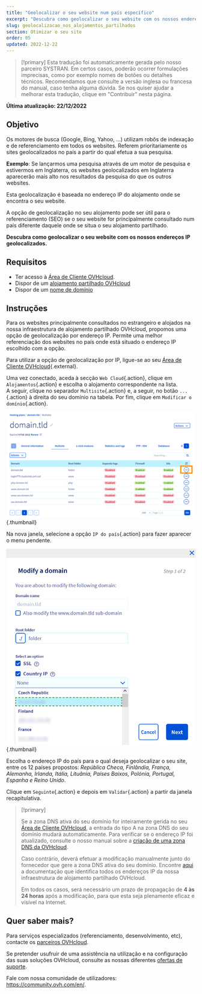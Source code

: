 ```yaml
---
title: "Geolocalizar o seu website num país específico"
excerpt: "Descubra como geolocalizar o seu website com os nossos endereços IP geolocalizados"
slug: geolocalizacao_nos_alojamentos_partilhados
section: Otimizar o seu site
order: 05
updated: 2022-12-22
---
```


> [!primary]
> Esta tradução foi automaticamente gerada pelo nosso parceiro SYSTRAN. Em certos casos, poderão ocorrer formulações imprecisas, como por exemplo nomes de botões ou detalhes técnicos. Recomendamos que consulte a versão inglesa ou francesa do manual, caso tenha alguma dúvida. Se nos quiser ajudar a melhorar esta tradução, clique em "Contribuir" nesta página.
>

**Última atualização: 22/12/2022**
  
## Objetivo

Os motores de busca (Google, Bing, Yahoo, ...) utilizam robôs de indexação e de referenciamento em todos os websites. Referem prioritariamente os sites geolocalizados no país a partir do qual efetua a sua pesquisa.

**Exemplo**: Se lançarmos uma pesquisa através de um motor de pesquisa e estivermos em Inglaterra, os websites geolocalizados em Inglaterra aparecerão mais alto nos resultados da pesquisa do que os outros websites.

Esta geolocalização é baseada no endereço IP do alojamento onde se encontra o seu website.

A opção de geolocalização no seu alojamento pode ser útil para o referenciamento (SEO) se o seu website for principalmente consultado num país diferente daquele onde se situa o seu alojamento partilhado.

**Descubra como geolocalizar o seu website com os nossos endereços IP geolocalizados.**

## Requisitos

- Ter acesso à [Área de Cliente OVHcloud](https://www.ovh.com/auth/?action=gotomanager&from=https://www.ovh.pt/&ovhSubsidiary=pt).
- Dispor de um [alojamento partilhado OVHcloud](https://www.ovhcloud.com/pt/web-hosting/)
- Dispor de um [nome de domínio](https://www.ovhcloud.com/pt/domains/)
  
## Instruções

Para os websites principalmente consultados no estrangeiro e alojados na nossa infraestrutura de alojamento partilhado OVHcloud, propomos uma opção de geolocalização por endereço IP. Permite uma melhor referenciação dos websites no país onde está situado o endereço IP escolhido com a opção.

Para utilizar a opção de geolocalização por IP, ligue-se ao seu [Área de Cliente OVHcloud](https://www.ovh.com/auth/?action=gotomanager&from=https://www.ovh.pt/&ovhSubsidiary=pt){.external}.

Uma vez conectado, aceda à secção `Web Cloud`{.action}, clique em `Alojamentos`{.action} e escolha o alojamento correspondente na lista.<br>
A seguir, clique no separador `Multisite`{.action} e, a seguir, no botão `...`{.action} à direita do seu domínio na tabela. Por fim, clique em `Modificar o domínio`{.action}.

![hosting multi-sites](images/hosting_multisites.png){.thumbnail}

Na nova janela, selecione a opção `IP do país`{.action} para fazer aparecer o menu pendente.

![geolocation opção](images/geolocation_option.png){.thumbnail}

Escolha o endereço IP do país para o qual deseja geolocalizar o seu site, entre os 12 países propostos: *República Checa, Finlândia, França, Alemanha, Irlanda, Itália, Lituânia, Países Baixos, Polónia, Portugal, Espanha e Reino Unido*.

Clique em `Seguinte`{.action} e depois em `Validar`{.action} a partir da janela recapitulativa.

>[!primary]
>
> Se a zona DNS ativa do seu domínio for inteiramente gerida no seu [Área de Cliente OVHcloud](https://www.ovh.com/auth/?action=gotomanager&from=https://www.ovh.pt/&ovhSubsidiary=pt), a entrada do tipo A na zona DNS do seu domínio mudará automaticamente. Para verificar se o endereço IP foi atualizado, consulte o nosso manual sobre a [criação de uma zona DNS da OVHcloud](https://docs.ovh.com/pt/domains/alojamento_partilhado_como_editar_a_minha_zona_dns/).
>
> Caso contrário, deverá efetuar a modificação manualmente junto do fornecedor que gere a zona DNS ativa do seu domínio. Encontre [aqui](https://docs.ovh.com/pt/hosting/lista-dos-enderecos-ip-dos-clusters-e-alojamentos-web/) a documentação que identifica todos os endereços IP da nossa infraestrutura de alojamento partilhado OVHcloud.
>
> Em todos os casos, será necessário um prazo de propagação de **4 às 24 horas** após a modificação, para que esta seja plenamente eficaz e visível na Internet.
>

## Quer saber mais?

Para serviços especializados (referenciamento, desenvolvimento, etc), contacte os [parceiros OVHcloud](https://partner.ovhcloud.com/pt/directory/).

Se pretender usufruir de uma assistência na utilização e na configuração das suas soluções OVHcloud, consulte as nossas diferentes [ofertas de suporte](https://www.ovhcloud.com/pt/support-levels/).

Fale com nossa comunidade de utilizadores: <https://community.ovh.com/en/>. 